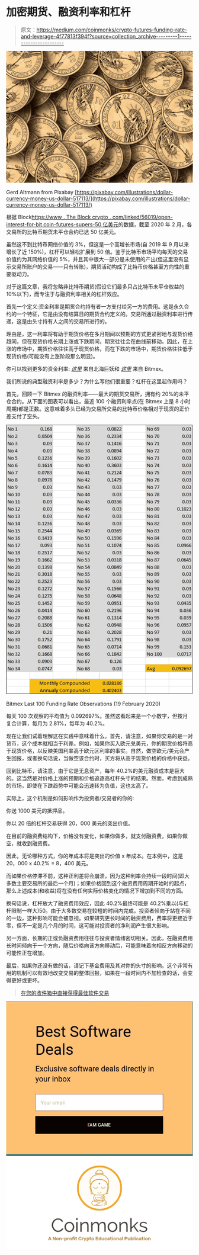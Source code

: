 # 加密期货、融资利率和杠杆

> 原文：<https://medium.com/coinmonks/crypto-futures-funding-rate-and-leverage-4f77813f394f?source=collection_archive---------1----------------------->

![](img/b2fec12feea1999f25f927bd7fa9de03.png)

Gerd Altmann from Pixabay [https://pixabay.com/illustrations/dollar-currency-money-us-dollar-517113/](https://pixabay.com/illustrations/dollar-currency-money-us-dollar-517113/)

根据 Block[https://www . The Block crypto . com/linked/56019/open-interest-for-bit coin-futures-supers-50 亿美元](https://www.theblockcrypto.com/linked/56019/open-interest-for-bitcoin-futures-surpasses-5-billion)的数据，截至 2020 年 2 月，各交易所的比特币期货未平仓合约已达 50 亿美元。

虽然这不到比特币网络价值的 3%，但这是一个高增长市场(自 2019 年 9 月以来增长了近 150%)，杠杆可以轻松扩展到 50 倍。鉴于比特币市场平均每天的交易价值约为其网络价值的 5%，并且其中很大一部分是未使用的产出(但这里没有显示交易所账户的交易——只有转账)，期货活动构成了比特币价格甚至方向性的重要驱动力。

对于这篇文章，我将忽略非比特币期货(假设它们最多只占比特币未平仓权益的 10%以下)，而专注于与融资利率相关的杠杆效应。

首先一个定义:资金利率是期货合约持有者一方支付给另一方的费用。这是永久合约的一个特征，它是由没有结算日的期货合约定义的。交易所通过融资利率进行传递，这是由头寸持有人之间的交易所进行的。

理由是，这一利率将有助于期货价格在多月期间以预期的方式更紧密地与现货价格趋同，但在现货价格长期上涨或下跌期间，期货往往会在曲线前移动。因此，在上涨的市场中，期货价格往往高于现货价格，而在下跌的市场中，期货价格往往低于现货价格(可能没有上涨阶段那么明显)。

你可以找到更多的资金利率: [*这里*](https://support.kraken.com/hc/en-us/articles/360024615952-Overview-of-fees-on-Kraken-Futures) 来自北海巨妖和 [*这里*](https://www.bitmex.com/app/perpetualContractsGuide) 来自 Bitmex。

我们所说的典型融资利率是多少？为什么写他们很重要？杠杆在这里起作用吗？

首先，回顾一下 Bitmex 的融资利率——最大的期货交易所，拥有约 20%的未平仓合约。从下面的图表可以看出，最近 100 个融资利率点(在 Bitmex 上是 8 小时周期)都是正数。这意味着多头已经为交易所交易的比特币价格相对于现货的正价差支付了空头。

![](img/f90ded8093b01695e4f9281a14f42a15.png)

Bitmex Last 100 Funding Rate Observations (19 February 2020)

每天 100 次观察的平均值为 0.092697%。虽然这看起来是一个小数字，但按月复合计算，每月为 2.81%，每年为 40.2%。

现在让我们试着理解这在实践中意味着什么。首先，请注意，如果你交易的是一对货币，这个成本就相当于利差。例如，如果你买入欧元兑美元，你的期货价格将高于现货价格，以反映美国利率高于欧元区利率的事实。自然，做空欧元/美元会产生回报，或者换句话说，当做空该合约时，买方将从高于现货价格的价格中获益。

回到比特币，请注意，由于它是无息资产，每年 40.2%的美元融资成本是巨大的。这当然是对价格上涨的预期和价格追逐高杠杆头寸的结果。然而，考虑到成熟的市场，即使在下跌趋势中可能会迅速转为负值，这也太高了。

实际上，这个机制是如何影响作为投资者/交易者的你的:

你送 1000 美元的抵押品。

你以 20 倍的杠杆交易获得 20，000 美元的突出价值。

在目前的融资费结构下，价格没有变化，如果你做多，就支付融资费，如果你做空，就收到融资费。

因此，无论哪种方式，你的年成本将是突出的价值 x 年成本。在本例中，这是 20，000 x 40.2% = 8，400 美元。

而如果价格停滞不前，这种正利差将会崩溃，因为这种利率会持续一段时间(即大多数主要交易所的最后一个月)；如果价格回到这个融资费用周期开始时的起点，那么上述成本(和收益)将在没有任何实际价格变化的情况下增加到不同的方面。

换句话说，杠杆放大了融资费用效应，因此 40.2%最终可能是 40.2%乘以(与杠杆限制一样大)50。由于大多数交易在较短的时间内完成，投资者倾向于站在不同的一边，这种影响可能会被忽视。如果研究更长时间的融资费用，费率将更接近于零，但不一定是几个月的时间，这可能对投资者的净利润产生很大影响。

另一方面，长期的正或负融资费用往往与投资者情绪密切相关。因此，在融资费用长时间倾向于一个方向，随后价格向该方向移动后，可能意味着向相反方向移动的可能性正在增加。

最后，如果你还没有做的话，请记下基金费用及其对你的头寸的影响。这个非常有用的机制可以有效地改变交易的整体回报，如果在一段时间内不加检查的话，会变得更好或更坏。

> [在您的收件箱中直接获得最佳软件交易](https://coincodecap.com/?utm_source=coinmonks)

[![](img/7c0b3dfdcbfea594cc0ae7d4f9bf6fcb.png)](https://coincodecap.com/?utm_source=coinmonks)[![](img/e9dbce386c4f90837b5db529a4c87766.png)](https://coincodecap.com)